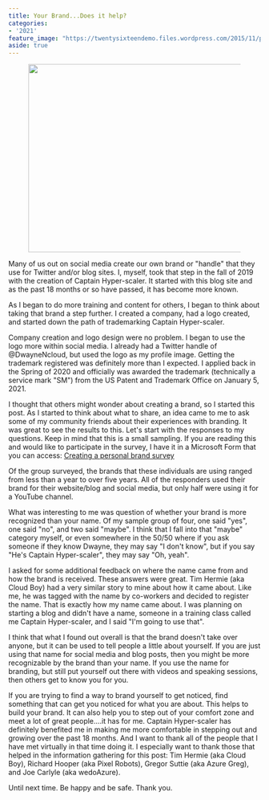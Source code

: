 ```yaml
---
title: Your Brand...Does it help?
categories:
- '2021'
feature_image: "https://twentysixteendemo.files.wordpress.com/2015/11/post.png"
aside: true
---
```




<div class="wp-block-image"><figure class="aligncenter size-large is-resized"><img src="https://captainhyperscaler.files.wordpress.com/2021/01/logo.png?w=1024" alt="" class="wp-image-1150" width="441" height="375"/></figure></div>


Many of us out on social media create our own brand or "handle" that they use for Twitter and/or blog sites.  I, myself, took that step in the fall of 2019 with the creation of Captain Hyper-scaler.  It started with this blog site and as the past 18 months or so have passed, it has become more known.

As I began to do more training and content for others, I began to think about taking that brand a step further.  I created a company, had a logo created, and started down the path of trademarking Captain Hyper-scaler.

Company creation and logo design were no problem. I began to use the logo more within social media.  I already had a Twitter handle of @DwayneNcloud, but used the logo as my profile image.  Getting the trademark registered was definitely more than I expected.  I applied back in the Spring of 2020 and officially was awarded the trademark (technically a service mark "SM") from the US Patent and Trademark Office on January 5, 2021.

I thought that others might wonder about creating a brand, so I started this post.  As I started to think about what to share, an idea came to me to ask some of my community friends about their experiences with branding. It was great to see the results to this.  Let's start with the responses to my questions.  Keep in mind that this is a small sampling.  If you are reading this and would like to participate in the survey, I have it in a Microsoft Form that you can access: <a rel="noreferrer noopener" href="https://forms.office.com/Pages/DesignPage.aspx?lang=en-US&amp;origin=OfficeDotCom&amp;route=Start&amp;fromAR=1#FormId=DQSIkWdsW0yxEjajBLZtrQAAAAAAAAAAAAO__YxT_jRUN1MyRlNRN1FRT0xWTkU1VUdLSFNYMEZGQy4u" target="_blank">Creating a personal brand survey</a>

Of the group surveyed, the brands that these individuals are using ranged from less than a year to over five years.  All of the responders used their brand for their website/blog and social media, but only half were using it for a YouTube channel.  

What was interesting to me was question of whether your brand is more recognized than your name.  Of my sample group of four, one said "yes", one said "no", and two said "maybe".  I think that I fall into that "maybe" category myself, or even somewhere in the 50/50 where if you ask someone if they know Dwayne, they may say "I don't know", but if you say "He's Captain Hyper-scaler", they may say "Oh, yeah".

I asked for some additional feedback on where the name came from and how the brand is received.  These answers were great.  Tim Hermie (aka Cloud Boy) had a very similar story to mine about how it came about.  Like me, he was tagged with the name by co-workers and decided to register the name.  That is exactly how my name came about.  I was planning on starting a blog and didn't have a name, someone in a training class called me Captain Hyper-scaler, and I said "I'm going to use that".

I think that what I found out overall is that the brand doesn't take over anyone, but it can be used to tell people a little about yourself.  If you are just using that name for social media and blog posts, then you might be more recognizable by the brand than your name.  If you use the name for branding, but still put yourself out there with videos and speaking sessions, then others get to know you for you.

If you are trying to find a way to brand yourself to get noticed, find something that can get you noticed for what you are about.  This helps to build your brand.  It can also help you to step out of your comfort zone and meet a lot of great people....it has for me.  Captain Hyper-scaler has definitely benefited me in making me more comfortable in stepping out and growing over the past 18 months.  And I want to thank all of the people that I have met virtually in that time doing it.  I especially want to thank those that helped in the information gathering for this post: Tim Hermie (aka Cloud Boy), Richard Hooper (aka Pixel Robots), Gregor Suttie (aka Azure Greg), and Joe Carlyle (aka wedoAzure).

Until next time.  Be happy and be safe.  Thank you.
